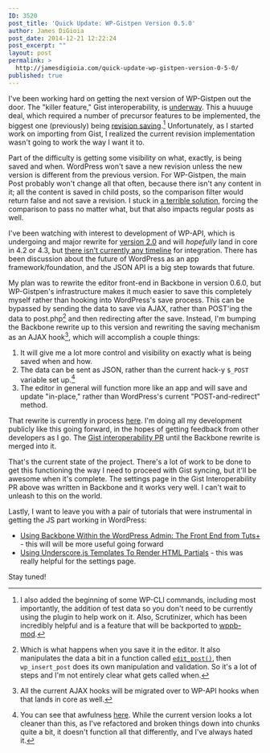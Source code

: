 ```yaml
---
ID: 3520
post_title: 'Quick Update: WP-Gistpen Version 0.5.0'
author: James DiGioia
post_date: 2014-12-21 12:22:24
post_excerpt: ""
layout: post
permalink: >
  http://jamesdigioia.com/quick-update-wp-gistpen-version-0-5-0/
published: true
---
```

I've been working hard on getting the next version of WP-Gistpen out the door. The "killer feature," Gist interoperability, is [underway][1]. This a huuuge deal, which required a number of precursor features to be implemented, the biggest one (previously) being [revision saving][2].[^1] Unfortunately, as I started work on importing from Gist, I realized the current revision implementation wasn't going to work the way I want it to.

Part of the difficulty is getting some visibility on what, exactly, is being saved and when. WordPress won't save a new revision unless the new version is different from the previous version. For WP-Gistpen, the main Post probably won't change all that often, because there isn't any content in it; all the content is saved in child posts, so the comparison filter would return false and not save a revision. I stuck in [a terrible solution][3], forcing the comparison to pass no matter what, but that also impacts regular posts as well.

I've been watching with interest to development of WP-API, which is undergoing and major rewrite for [version 2.0][4] and will *hopefully* land in core in 4.2 or 4.3, but [there isn't currently any timeline][5] for integration. There has been discussion about the future of WordPress as an app framework/foundation, and the JSON API is a big step towards that future.

My plan was to rewrite the editor front-end in Backbone in version 0.6.0, but WP-Gistpen's infrastructure makes it much easier to save this completely myself rather than hooking into WordPress's save process. This can be bypassed by sending the data to save via AJAX, rather than POST'ing the data to post.php[^2] and then redirecting after the save. Instead, I'm bumping the Backbone rewrite up to this version and rewriting the saving mechanism as an AJAX hook[^3], which will accomplish a couple things:

1.  It will give me a lot more control and visibility on exactly what is being saved when and how.
2.  The data can be sent as JSON, rather than the current hack-y `$_POST` variable set up.[^4]
3.  The editor in general will function more like an app and will save and update "in-place," rather than WordPress's current "POST-and-redirect" method.

That rewrite is currently in process [here][6]. I'm doing all my development publicly like this going forward, in the hopes of getting feedback from other developers as I go. The [Gist interoperability PR][1] until the Backbone rewrite is merged into it.

That's the current state of the project. There's a lot of work to be done to get this functioning the way I need to proceed with Gist syncing, but it'll be awesome when it's complete. The settings page in the Gist Interoperability PR above was written in Backbone and it works very well. I can't wait to unleash to this on the world.

Lastly, I want to leave you with a pair of tutorials that were instrumental in getting the JS part working in WordPress:

*   [Using Backbone Within the WordPress Admin: The Front End from Tuts+][7] - this will will be more useful going forward
*   [Using Underscore.js Templates To Render HTML Partials][8] - this was really helpful for the settings page.

Stay tuned!

[^1]:    
    I also added the beginning of some WP-CLI commands, including most importantly, the addition of test data so you don't need to be currently using the plugin to help work on it. Also, Scrutinizer, which has been incredibly helpful and is a feature that will be backported to [wppb-mod][9].

[^2]:    
    Which is what happens when you save it in the editor. It also manipulates the data a bit in a function called [`edit_post()`][10], then `wp_insert_post` does its own manipulation and validation. So it's a lot of steps and I'm not entirely clear what gets called when.

[^3]:    
    All the current AJAX hooks will be migrated over to WP-API hooks when that lands in core as well.

[^4]:    
    You can see that awfulness [here][11]. While the current version looks a lot cleaner than this, as I've refactored and broken things down into chunks quite a bit, it doesn't function all that differently, and I've always hated it.

 [1]: https://github.com/mAAdhaTTah/WP-Gistpen/pull/9
 [2]: https://github.com/mAAdhaTTah/WP-Gistpen/pull/8
 [3]: https://github.com/mAAdhaTTah/WP-Gistpen/blob/0d102e236771ae0dba5522068f16c2709b043722/wp-gistpen.php#L99
 [4]: https://github.com/WP-API/WP-API/milestones/2.0
 [5]: https://github.com/WP-API/WP-API/issues/571#issuecomment-62153097
 [6]: https://github.com/mAAdhaTTah/WP-Gistpen/pull/10
 [7]: http://code.tutsplus.com/articles/using-backbone-within-the-wordpress-admin-the-front-end--wp-30121
 [8]: http://www.bennadel.com/blog/2411-using-underscore-js-templates-to-render-html-partials.htm
 [9]: http://jamesdigioia.com/new-project-wppb-mod/
 [10]: https://core.trac.wordpress.org/browser/tags/4.1/src/wp-admin/includes/post.php#L179
 [11]: https://github.com/mAAdhaTTah/WP-Gistpen/blob/04e94e03b2866508948dcaf3807de007bcf0edbb/admin/includes/class-wp-gistpen-saver.php#L35